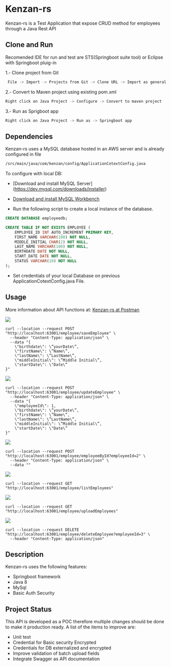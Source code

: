# Kenzan-rs

Kenzan-rs is a Test Application  that expose CRUD method for employees through
a Java Rest API

## Clone and Run

Recomended IDE for run and test are STS(Springboot suite tool) or Eclipse with Springboot pluig-in

1.- Clone project from Git
```bash
 File -> Import -> Projects from Git -> Clone URL -> Import as general project
```

2.- Convert to Maven project using existing pom.xml
```bash
Right click on Java Project -> Configure -> Convert to maven project
```

3.- Run as Sprigboot app
```bash
Right click on Java Project -> Run as -> Springboot app
```
## Dependencies

Kenzan-rs uses a MySQL database hosted in an AWS server and is already configured in file
```bash
/src/main/java/com/kenzan/config/ApplicationCotextConfig.java
```

To configure with local DB:

- [Download and install MySQL Server] (https://dev.mysql.com/downloads/installer)

- [Download and install MySQL Workbench](https://dev.mysql.com/downloads/workbench/5.2.html)

- Run the following script to create a local instance of the database.

```sql
CREATE DATABASE employeedb;

CREATE TABLE IF NOT EXISTS EMPLOYEE (
    EMPLOYEE_ID INT AUTO_INCREMENT PRIMARY KEY,
    FIRST_NAME VARCHAR(100) NOT NULL,
    MIDDLE_INITIAL CHAR(2) NOT NULL,
    LAST_NAME VARCHAR(100) NOT NULL,
    BIRTHDATE DATE NOT NULL,
    START_DATE DATE NOT NULL,
    STATUS VARCHAR(10) NOT NULL
);
```
- Set credentials of your local Database on previous ApplicationCotextConfig.java File.

## Usage

More information about API functions at:
[Kenzan-rs at Postman](https://www.getpostman.com/collections/82f6d1495ccac6f4bb75)

![](https://img.shields.io/badge/Create%20Employee-POST-blue)
```batch
curl --location --request POST "http://localhost:63001/employee/saveEmployee" \
  --header "Content-Type: application/json" \
  --data "{
    \"birthdate\": \”yourDate\”,
    \"firstName\": \”Name\”,
    \"lastName\": \”LastName\”,
    \"middleInitial\": \”Middle Initial\”,
    \"startDate\": \"Date\”
}"
```

![](https://img.shields.io/badge/Update%20Employee-POST-blue)
```batch
curl --location --request POST "http://localhost:63001/employee/updateEmployee" \
  --header "Content-Type: application/json" \
  --data "{
    \"employeeId\": 1,
    \"birthdate\": \”yourDate\”,
    \"firstName\": \”Name\”,
    \"lastName\": \”LastName\”,
    \"middleInitial\": \”Middle Initial\”,
    \"startDate\": \"Date\”
}"
```

![](https://img.shields.io/badge/Get%20Employee-POST-blue)
```batch
curl --location --request POST "http://localhost:63001/employee/employeeById?employeeId=2" \
  --header "Content-Type: application/json" \
  --data ""
```
![](https://img.shields.io/badge/All%20Employees-GET-green)
```batch
curl --location --request GET "http://localhost:63001/employee/listEmployees"
```
![](https://img.shields.io/static/v1?label=Upload%20File&message=GET&color=green)
```batch
curl --location --request GET "http://localhost:63001/employee/uploadEmployees"
```
![](https://img.shields.io/badge/Delete%20AEmployee-DELETE-yellow)
```batch
curl --location --request DELETE "http://localhost:63001/employee/deleteEmployee?employeeId=3" \
  --header "Content-Type: application/json"
```


## Description
Kenzan-rs  uses the following features:

* Springboot framework
* Java 8
* MySql
* Basic Auth Security


## Project Status
 This API is developed as a POC therefore multiple changes should be done to make it production ready. A list of the items to improve are:
 
- Unit test
- Credential for Basic security Encrypted
- Credentials for DB externalized and encrypted
- Improve validation of batch upload fields
- Integrate Swagger as API documentation
